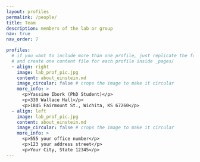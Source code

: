```yaml
---
layout: profiles
permalink: /people/
title: Team
description: members of the lab or group
nav: true
nav_order: 7

profiles:
  # if you want to include more than one profile, just replicate the following block
  # and create one content file for each profile inside _pages/
  - align: right
    image: lab_prof_pic.jpg
    content: about_einstein.md
    image_circular: false # crops the image to make it circular
    more_info: >
      <p>Yassine Ibork (PhD Student)</p>
      <p>330 Wallace Hall</p>
      <p>1845 Fairmount St., Wichita, KS 67260</p>
  - align: left
    image: lab_prof_pic.jpg
    content: about_einstein.md
    image_circular: false # crops the image to make it circular
    more_info: >
      <p>555 your office number</p>
      <p>123 your address street</p>
      <p>Your City, State 12345</p>
---
```

